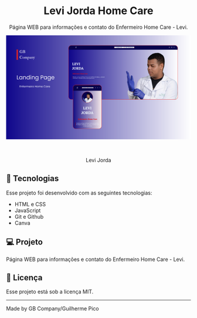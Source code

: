 
<h1 align="center"> Levi Jorda Home Care </h1>

<p align="center">
Página WEB para informações e contato do Enfermeiro Home Care - Levi.
</p>



<p align="center">
  <img alt="Levi Jorda Home Care" src="./svg/GB Company.svg">
</p>

<br>
<p align="center">Levi Jorda</p>

## 🚀 Tecnologias

Esse projeto foi desenvolvido com as seguintes tecnologias:

- HTML e CSS
- JavaScript
- Git e Github
- Canva

## 💻 Projeto

Página WEB para informações e contato do Enfermeiro Home Care - Levi.


## :memo: Licença

Esse projeto está sob a licença MIT.

---

Made by GB Company/Guilherme Pico

